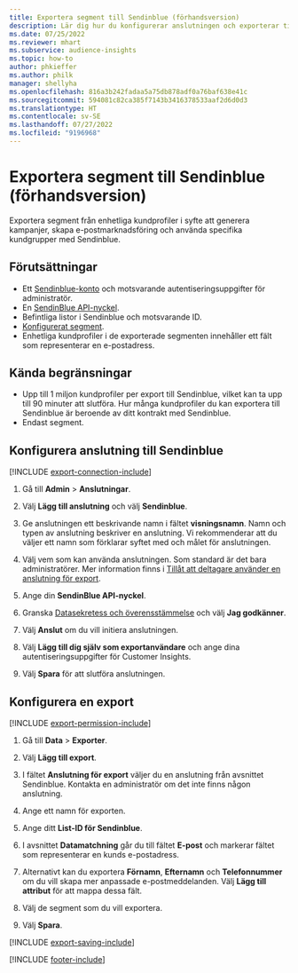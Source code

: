 ```yaml
---
title: Exportera segment till Sendinblue (förhandsversion)
description: Lär dig hur du konfigurerar anslutningen och exporterar till Sendinblue.
ms.date: 07/25/2022
ms.reviewer: mhart
ms.subservice: audience-insights
ms.topic: how-to
author: phkieffer
ms.author: philk
manager: shellyha
ms.openlocfilehash: 816a3b242fadaa5a75db878adf0a76baf638e41c
ms.sourcegitcommit: 594081c82ca385f7143b3416378533aaf2d6d0d3
ms.translationtype: HT
ms.contentlocale: sv-SE
ms.lasthandoff: 07/27/2022
ms.locfileid: "9196968"
---
```

# <a name="export-segments-to-sendinblue-preview"></a>Exportera segment till Sendinblue (förhandsversion)

Exportera segment från enhetliga kundprofiler i syfte att generera kampanjer, skapa e-postmarknadsföring och använda specifika kundgrupper med Sendinblue.

## <a name="prerequisites"></a>Förutsättningar

- Ett [Sendinblue-konto](https://www.sendinblue.com/) och motsvarande autentiseringsuppgifter för administratör.
- En [SendinBlue API-nyckel](https://developers.sendinblue.com/docs/getting-started#:~:text=Get%20your%20API%20key&text=You%20can%20create%20one%20from,your%20settings%20This%20API%20key).
- Befintliga listor i Sendinblue och motsvarande ID.
- [Konfigurerat segment](segments.md).
- Enhetliga kundprofiler i de exporterade segmenten innehåller ett fält som representerar en e-postadress.

## <a name="known-limitations"></a>Kända begränsningar

- Upp till 1 miljon kundprofiler per export till Sendinblue, vilket kan ta upp till 90 minuter att slutföra. Hur många kundprofiler du kan exportera till Sendinblue är beroende av ditt kontrakt med Sendinblue.
- Endast segment.

## <a name="set-up-connection-to-sendinblue"></a>Konfigurera anslutning till Sendinblue

[!INCLUDE [export-connection-include](includes/export-connection-admn.md)]

1. Gå till **Admin** > **Anslutningar**.

1. Välj **Lägg till anslutning** och välj **Sendinblue**.

1. Ge anslutningen ett beskrivande namn i fältet **visningsnamn**. Namn och typen av anslutning beskriver en anslutning. Vi rekommenderar att du väljer ett namn som förklarar syftet med och målet för anslutningen.

1. Välj vem som kan använda anslutningen. Som standard är det bara administratörer. Mer information finns i [Tillåt att deltagare använder en anslutning för export](connections.md#allow-contributors-to-use-a-connection-for-exports).

1. Ange din **SendinBlue API-nyckel**.

1. Granska [Datasekretess och överensstämmelse](connections.md#data-privacy-and-compliance) och välj **Jag godkänner**.

1. Välj **Anslut** om du vill initiera anslutningen.

1. Välj **Lägg till dig själv som exportanvändare** och ange dina autentiseringsuppgifter för Customer Insights.

1. Välj **Spara** för att slutföra anslutningen.

## <a name="configure-an-export"></a>Konfigurera en export

[!INCLUDE [export-permission-include](includes/export-permission.md)]

1. Gå till **Data** > **Exporter**.

1. Välj **Lägg till export**.

1. I fältet **Anslutning för export** väljer du en anslutning från avsnittet Sendinblue. Kontakta en administratör om det inte finns någon anslutning.

1. Ange ett namn för exporten.

1. Ange ditt **List-ID för Sendinblue**.

1. I avsnittet **Datamatchning** går du till fältet **E-post** och markerar fältet som representerar en kunds e-postadress.

1. Alternativt kan du exportera **Förnamn**, **Efternamn** och **Telefonnummer** om du vill skapa mer anpassade e-postmeddelanden. Välj **Lägg till attribut** för att mappa dessa fält.

1. Välj de segment som du vill exportera.

1. Välj **Spara**.

[!INCLUDE [export-saving-include](includes/export-saving.md)]

[!INCLUDE [footer-include](includes/footer-banner.md)]
